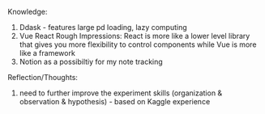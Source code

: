 Knowledge:
1. Ddask - features large pd loading, lazy computing 
2. Vue React Rough Impressions: React is more like a lower level library that gives you more flexibility to control components while Vue is more like a framework
3. Notion as a possibiltiy for my note tracking

Reflection/Thoughts:
1. need to further improve the experiment skills (organization & observation & hypothesis) - based on Kaggle experience 
